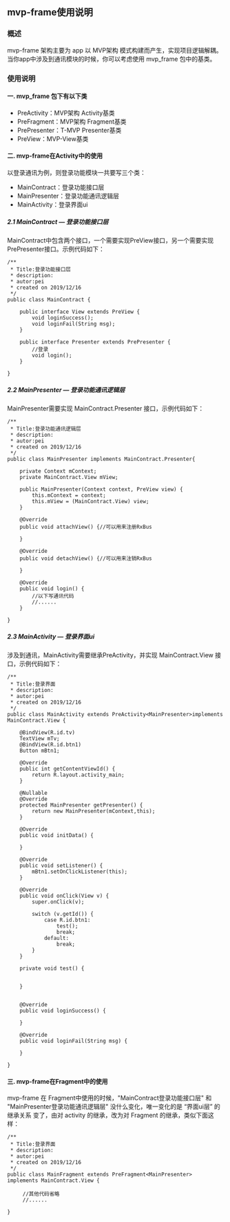 ## mvp-frame使用说明

### 概述
mvp-frame 架构主要为 app 以 MVP架构 模式构建而产生，实现项目逻辑解耦。
当你app中涉及到通讯模块的时候，你可以考虑使用 mvp_frame 包中的基类。

### 使用说明
#### 一. mvp_frame 包下有以下类
- PreActivity：MVP架构 Activity基类  
- PreFragment：MVP架构 Fragment基类  
- PrePresenter：T-MVP Presenter基类  
- PreView：MVP-View基类  
#### 二. mvp-frame在Activity中的使用  
以登录通讯为例，则登录功能模块一共要写三个类：   
- MainContract：登录功能接口层  
- MainPresenter：登录功能通讯逻辑层  
- MainActivity：登录界面ui   
##### 2.1 MainContract — 登录功能接口层  
MainContract中包含两个接口，一个需要实现PreView接口，另一个需要实现PrePresenter接口。示例代码如下：
```
/**
 * Title:登录功能接口层
 * description:
 * autor:pei
 * created on 2019/12/16
 */
public class MainContract {

    public interface View extends PreView {
        void loginSuccess();
        void loginFail(String msg);
    }

    public interface Presenter extends PrePresenter {
        //登录
        void login();
    }

}
```
##### 2.2 MainPresenter — 登录功能通讯逻辑层 
MainPresenter需要实现 MainContract.Presenter 接口，示例代码如下：
```
/**
 * Title:登录功能通讯逻辑层
 * description:
 * autor:pei
 * created on 2019/12/16
 */
public class MainPresenter implements MainContract.Presenter{

    private Context mContext;
    private MainContract.View mView;

    public MainPresenter(Context context, PreView view) {
        this.mContext = context;
        this.mView = (MainContract.View) view;
    }

    @Override
    public void attachView() {//可以用来注册RxBus

    }

    @Override
    public void detachView() {//可以用来注销RxBus

    }

    @Override
    public void login() {
        //以下写通讯代码
        //......
    }

}
```
##### 2.3 MainActivity — 登录界面ui
涉及到通讯，MainActivity需要继承PreActivity，并实现 MainContract.View 接口，示例代码如下：
```
/**
 * Title:登录界面
 * description:
 * autor:pei
 * created on 2019/12/16
 */
public class MainActivity extends PreActivity<MainPresenter>implements MainContract.View {

    @BindView(R.id.tv)
    TextView mTv;
    @BindView(R.id.btn1)
    Button mBtn1;

    @Override
    public int getContentViewId() {
        return R.layout.activity_main;
    }

    @Nullable
    @Override
    protected MainPresenter getPresenter() {
        return new MainPresenter(mContext,this);
    }

    @Override
    public void initData() {

    }

    @Override
    public void setListener() {
        mBtn1.setOnClickListener(this);
    }

    @Override
    public void onClick(View v) {
        super.onClick(v);

        switch (v.getId()) {
            case R.id.btn1:
                test();
                break;
            default:
                break;
        }
    }

    private void test() {


    }


    @Override
    public void loginSuccess() {

    }

    @Override
    public void loginFail(String msg) {

    }

}
```
#### 三. mvp-frame在Fragment中的使用  
mvp-frame 在 Fragment中使用的时候，"MainContract登录功能接口层" 和 "MainPresenter登录功能通讯逻辑层" 没什么变化，唯一变化的是 “界面ui层” 的继承关系
变了，由对 activity 的继承，改为对 Fragment 的继承，类似下面这样：  
```
/**
 * Title:登录界面
 * description:
 * autor:pei
 * created on 2019/12/16
 */
public class MainFragment extends PreFragment<MainPresenter> implements MainContract.View {
     
     //其他代码省略
     //......

}
```

